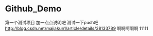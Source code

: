 # Github_Demo
第一个测试项目
加一点点说明吧
测试一下push吧
http://blog.csdn.net/majiakun1/article/details/38133789
啊啊啊啊啊
11111